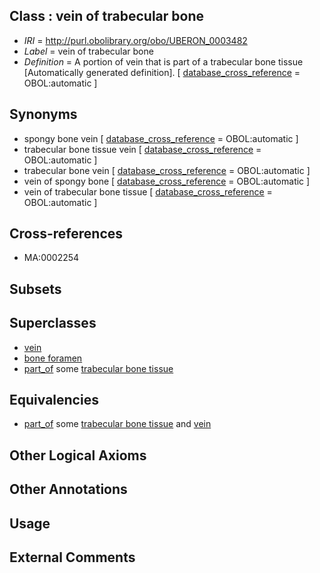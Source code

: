 
## Class : vein of trabecular bone

 * *IRI* = http://purl.obolibrary.org/obo/UBERON_0003482
 * *Label* = vein of trabecular bone
 * *Definition* = A portion of vein that is part of a trabecular bone tissue [Automatically generated definition]. [ [database_cross_reference](../../ef/oboInOwl#hasDbXref.md) = OBOL:automatic ]

## Synonyms

 * spongy bone vein [ [database_cross_reference](../../ef/oboInOwl#hasDbXref.md) = OBOL:automatic ]
 * trabecular bone tissue vein [ [database_cross_reference](../../ef/oboInOwl#hasDbXref.md) = OBOL:automatic ]
 * trabecular bone vein [ [database_cross_reference](../../ef/oboInOwl#hasDbXref.md) = OBOL:automatic ]
 * vein of spongy bone [ [database_cross_reference](../../ef/oboInOwl#hasDbXref.md) = OBOL:automatic ]
 * vein of trabecular bone tissue [ [database_cross_reference](../../ef/oboInOwl#hasDbXref.md) = OBOL:automatic ]

## Cross-references

 * MA:0002254

## Subsets


## Superclasses

 * [vein](../../UBERON/38/UBERON_0001638.md)
 * [bone foramen](../../UBERON/44/UBERON_0005744.md)
 * [part_of](../../BFO/50/BFO_0000050.md) some [trabecular bone tissue](../../UBERON/83/UBERON_0002483.md)

## Equivalencies

 * [part_of](../../BFO/50/BFO_0000050.md) some [trabecular bone tissue](../../UBERON/83/UBERON_0002483.md) and [vein](../../UBERON/38/UBERON_0001638.md)

## Other Logical Axioms


## Other Annotations


## Usage


## External Comments

